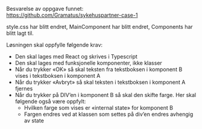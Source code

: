 Besvarelse av oppgave funnet: https://github.com/Gramatus/sykehuspartner-case-1

style.css har blitt endret,
MainComponent har blitt endret,
Components har blitt lagt til.



Løsningen skal oppfylle følgende krav:
* Den skal lages med React og skrives i Typescript
* Den skal lages med funksjonelle komponenter, ikke klasser
* Når du trykker «OK» så skal teksten fra tekstboksen i komponent B vises i tekstboksen i komponent A
* Når du trykker «Avbryt» så skal teksten i tekstboksen i komponent A fjernes
* Når du trykker på DIV’en i komponent B så skal den skifte farge. Her skal følgende også være oppfylt:
  * Hvilken farge som vises er «internal state» for komponent B
  * Fargen endres ved at klassen som settes på div’en endres avhengig av state
